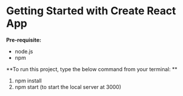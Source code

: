 # Getting Started with Create React App

**Pre-requisite:**
- node.js
- npm

**To run this project, type the below command from your terminal: **

1. npm install
2. npm start (to start the local server at 3000)
